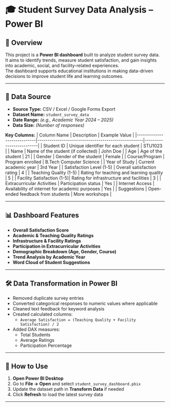 # 🎓 Student Survey Data Analysis – Power BI

## 📌 Overview
This project is a **Power BI dashboard** built to analyze student survey data.  
It aims to identify trends, measure student satisfaction, and gain insights into academic, social, and facility-related experiences.  
The dashboard supports educational institutions in making data-driven decisions to improve student life and learning outcomes.

---

## 📂 Data Source
- **Source Type:** CSV / Excel / Google Forms Export
- **Dataset Name:** `student_survey_data`
- **Date Range:** *(e.g., Academic Year 2024 – 2025)*
- **Data Size:** *(Number of responses)*

**Key Columns:**
| Column Name                | Description                                        | Example Value           |
|----------------------------|----------------------------------------------------|-------------------------|
| Student ID                 | Unique identifier for each student                 | STU1023                 |
| Name                       | Name of the student (if collected)                 | John Doe                |
| Age                        | Age of the student                                 | 21                      |
| Gender                     | Gender of the student                              | Female                  |
| Course/Program             | Program enrolled                                   | B.Tech Computer Science |
| Year of Study              | Current academic year                              | 3rd Year                |
| Satisfaction Level (1-5)   | Overall satisfaction rating                        | 4                       |
| Teaching Quality (1-5)     | Rating for teaching and learning quality           | 5                       |
| Facility Satisfaction (1-5)| Rating for infrastructure and facilities           | 3                       |
| Extracurricular Activities | Participation status                               | Yes                     |
| Internet Access            | Availability of internet for academic purposes    | Yes                     |
| Suggestions                | Open-ended feedback from students                  | More workshops          |

---

## 📊 Dashboard Features
- **Overall Satisfaction Score**
- **Academic & Teaching Quality Ratings**
- **Infrastructure & Facility Ratings**
- **Participation in Extracurricular Activities**
- **Demographic Breakdown (Age, Gender, Course)**
- **Trend Analysis by Academic Year**
- **Word Cloud of Student Suggestions**

---

## 🛠 Data Transformation in Power BI
- Removed duplicate survey entries
- Converted categorical responses to numeric values where applicable
- Cleaned text feedback for keyword analysis
- Created calculated columns:
  - `Average Satisfaction = (Teaching Quality + Facility Satisfaction) / 2`
- Added DAX measures:
  - Total Students
  - Average Ratings
  - Participation Percentage

---

## 📌 How to Use
1. **Open Power BI Desktop**
2. Go to **File → Open** and select `student_survey_dashboard.pbix`
3. Update the dataset path in **Transform Data** if needed
4. Click **Refresh** to load the latest survey data

---
